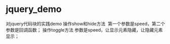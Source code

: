 # jquery_demo
对jquery代码块的实践demo
操作show和hide方法  第一个参数是speed，第二个参数是回调函数；
操作toggle方法 参数是speed，让显示元素隐藏，让隐藏元素显示；
